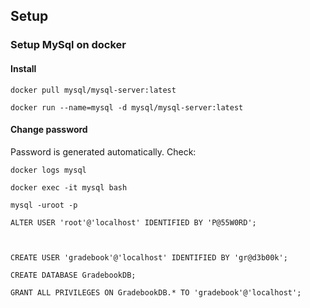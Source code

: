 ## Setup

### Setup MySql on docker

#### Install

    docker pull mysql/mysql-server:latest

    docker run --name=mysql -d mysql/mysql-server:latest

#### Change password

Password is generated automatically. Check:

    docker logs mysql

    docker exec -it mysql bash

    mysql -uroot -p

    ALTER USER 'root'@'localhost' IDENTIFIED BY 'P@55W0RD';



    CREATE USER 'gradebook'@'localhost' IDENTIFIED BY 'gr@d3b00k';

    CREATE DATABASE GradebookDB;

    GRANT ALL PRIVILEGES ON GradebookDB.* TO 'gradebook'@'localhost';